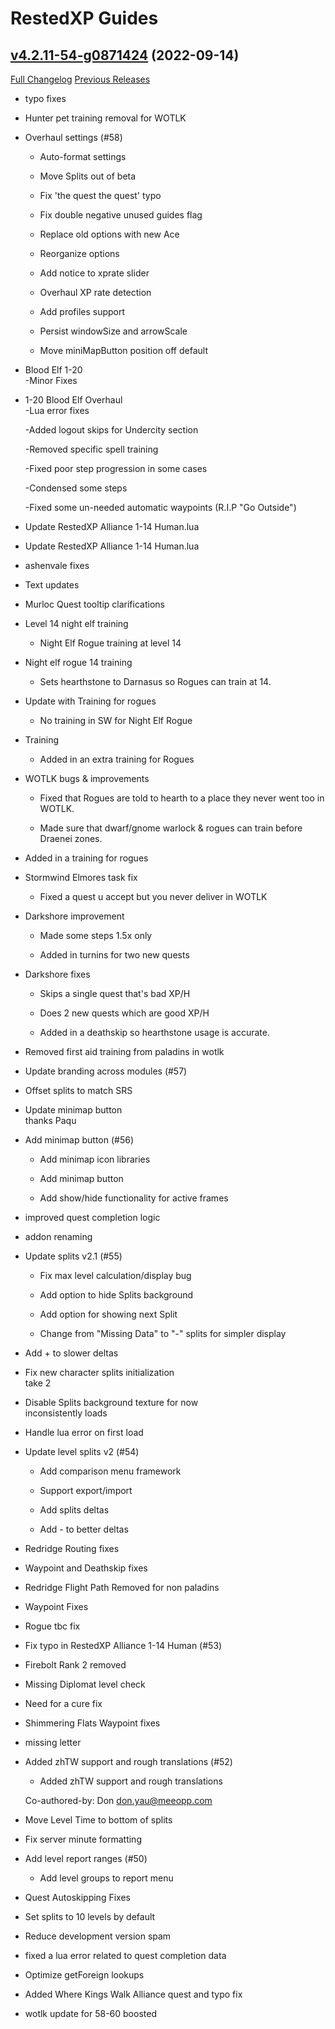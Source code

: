 # RestedXP Guides

## [v4.2.11-54-g0871424](https://github.com/RestedXP/RXPGuides/tree/0871424e6b303eb323e93dcc7c1e30e7a7c63048) (2022-09-14)
[Full Changelog](https://github.com/RestedXP/RXPGuides/compare/v4.2.11...0871424e6b303eb323e93dcc7c1e30e7a7c63048) [Previous Releases](https://github.com/RestedXP/RXPGuides/releases)

- typo fixes  
- Hunter pet training removal for WOTLK  
- Overhaul settings (#58)  
    * Auto-format settings  
    * Move Splits out of beta  
    * Fix 'the quest the quest' typo  
    * Fix double negative unused guides flag  
    * Replace old options with new Ace  
    * Reorganize options  
    * Add notice to xprate slider  
    * Overhaul XP rate detection  
    * Add profiles support  
    * Persist windowSize and arrowScale  
    * Move miniMapButton position off default  
- Blood Elf 1-20  
    -Minor Fixes  
- 1-20 Blood Elf Overhaul  
    -Lua error fixes  
    -Added logout skips for Undercity section  
    -Removed specific spell training  
    -Fixed poor step progression in some cases  
    -Condensed some steps  
    -Fixed some un-needed automatic waypoints (R.I.P "Go Outside")  
- Update RestedXP Alliance 1-14 Human.lua  
- Update RestedXP Alliance 1-14 Human.lua  
- ashenvale fixes  
- Text updates  
- Murloc Quest tooltip clarifications  
- Level 14 night elf training  
    - Night Elf Rogue training at level 14  
- Night elf rogue 14 training  
    - Sets hearthstone to Darnasus so Rogues can train at 14.  
- Update with Training for rogues   
    - No training in SW for Night Elf Rogue  
- Training  
    - Added in an extra training for Rogues  
- WOTLK bugs & improvements  
    - Fixed that Rogues are told to hearth to a place they never went too in WOTLK.  
    - Made sure that dwarf/gnome warlock & rogues can train before Draenei zones.  
- Added in a training for rogues  
- Stormwind Elmores task fix  
    - Fixed a quest u accept but you never deliver in WOTLK  
- Darkshore improvement  
    - Made some steps 1.5x only  
    - Added in turnins for two new quests  
- Darkshore fixes  
    - Skips a single quest that's bad XP/H  
    - Does 2 new quests which are good XP/H  
    - Added in a deathskip so hearthstone usage is accurate.  
- Removed first aid training from paladins in wotlk  
- Update branding across modules (#57)  
- Offset splits to match SRS  
- Update minimap button  
    thanks Paqu  
- Add minimap button (#56)  
    * Add minimap icon libraries  
    * Add minimap button  
    * Add show/hide functionality for active frames  
- improved quest completion logic  
- addon renaming  
- Update splits v2.1 (#55)  
    * Fix max level calculation/display bug  
    * Add option to hide Splits background  
    * Add option for showing next Split  
    * Change from "Missing Data" to "-" splits for simpler display  
- Add + to slower deltas  
- Fix new character splits initialization  
    take 2  
- Disable Splits background texture for now  
    inconsistently loads  
- Handle lua error on first load  
- Update level splits v2 (#54)  
    * Add comparison menu framework  
    * Support export/import  
    * Add splits deltas  
    * Add - to better deltas  
- Redridge Routing fixes  
- Waypoint and Deathskip fixes  
- Redridge Flight Path Removed for non paladins  
- Waypoint Fixes  
- Rogue tbc fix  
- Fix typo in RestedXP Alliance 1-14 Human (#53)  
- Firebolt Rank 2 removed  
- Missing Diplomat level check  
- Need for a cure fix  
- Shimmering Flats Waypoint fixes  
- missing letter  
- Added zhTW support and rough translations (#52)  
    * Added zhTW support and rough translations  
    Co-authored-by: Don <don.yau@meeopp.com>  
- Move Level Time to bottom of splits  
- Fix server minute formatting  
- Add level report ranges (#50)  
    * Add level groups to report menu  
- Quest Autoskipping Fixes  
- Set splits to 10 levels by default  
- Reduce development version spam  
- fixed a lua error related to quest completion data  
- Optimize getForeign lookups  
- Added Where Kings Walk Alliance quest and typo fix  
- wotlk update for 58-60 boosted  